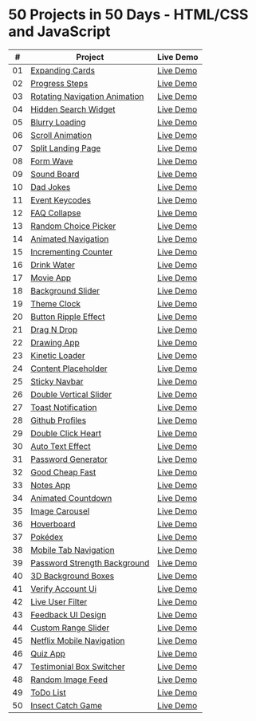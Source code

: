 # 50 Projects in 50 Days - HTML/CSS and JavaScript
|  #  | Project         | Live Demo                                                                         |
| :-: | --------------- | --------------------------------------------------------------------------------- |
| 01  | [Expanding Cards](https://github.com/ajfm88/html-css-projects/tree/master/01-expanding-cards) | [Live Demo](https://50projects50days.com/projects/expanding-cards/)               |
| 02  | [Progress Steps](https://github.com/ajfm88/html-css-projects/tree/master/02-progress-steps) | [Live Demo](https://50projects50days.com/projects/progress-steps/)                |
| 03  | [Rotating Navigation Animation](https://github.com/ajfm88/html-css-projects/tree/master/03-rotating-nav-animation) | [Live Demo](https://50projects50days.com/projects/rotating-navigation-animation/) |
| 04  | [Hidden Search Widget](https://github.com/ajfm88/html-css-projects/tree/master/04-hidden-search-widget) | [Live Demo](https://50projects50days.com/projects/hidden-search-widget/)          |
| 05  | [Blurry Loading](https://github.com/ajfm88/html-css-projects/tree/master/05-blurry-loading) | [Live Demo](https://50projects50days.com/projects/blurry-loading/)                |
| 06  | [Scroll Animation](https://github.com/ajfm88/html-css-projects/tree/master/06-scroll-animation) | [Live Demo](https://50projects50days.com/projects/scroll-animation/)              |
| 07  | [Split Landing Page](https://github.com/ajfm88/html-css-projects/tree/master/07-split-landing-page) | [Live Demo](https://50projects50days.com/projects/split-landing-page/)            |
| 08  | [Form Wave](https://github.com/ajfm88/html-css-projects/tree/master/08-form-input-wave) | [Live Demo](https://50projects50days.com/projects/form-wave/)                     |
| 09  | [Sound Board](https://github.com/ajfm88/html-css-projects/tree/master/09-sound-board) | [Live Demo](https://50projects50days.com/projects/sound-board/)                   |
| 10  | [Dad Jokes](https://github.com/ajfm88/html-css-projects/tree/master/10-dad-jokes) | [Live Demo](https://50projects50days.com/projects/dad-jokes/)                     |
| 11  | [Event Keycodes](https://github.com/ajfm88/html-css-projects/tree/master/11-event-keycodes) | [Live Demo](https://50projects50days.com/projects/event-keycodes/)                |
| 12  | [FAQ Collapse](https://github.com/ajfm88/html-css-projects/tree/master/12-faq-collapse) | [Live Demo](https://50projects50days.com/projects/faq-collapse/)                  |
| 13  | [Random Choice Picker](https://github.com/ajfm88/html-css-projects/tree/master/13-random-choice-picker) | [Live Demo](https://50projects50days.com/projects/random-choice-picker/)          |
| 14  | [Animated Navigation](https://github.com/ajfm88/html-css-projects/tree/master/14-animated-navigation) | [Live Demo](https://50projects50days.com/projects/animated-navigation/)           |
| 15  | [Incrementing Counter](https://github.com/ajfm88/html-css-projects/tree/master/15-incrementing-counter) | [Live Demo](https://50projects50days.com/projects/incrementing-counter/)          |
| 16  | [Drink Water](https://github.com/ajfm88/html-css-projects/tree/master/16-drink-water) | [Live Demo](https://50projects50days.com/projects/drink-water/)                   |
| 17  | [Movie App](https://github.com/ajfm88/html-css-projects/tree/master/17-movie-app) | [Live Demo](https://50projects50days.com/projects/movie-app/)                     |
| 18  | [Background Slider](https://github.com/ajfm88/html-css-projects/tree/master/18-background-slider) | [Live Demo](https://50projects50days.com/projects/background-slider/)             |
| 19  | [Theme Clock](https://github.com/ajfm88/html-css-projects/tree/master/19-theme-clock) | [Live Demo](https://50projects50days.com/projects/theme-clock/)                   |
| 20  | [Button Ripple Effect](https://github.com/ajfm88/html-css-projects/tree/master/20-button-ripple-effect) | [Live Demo](https://50projects50days.com/projects/button-ripple-effect/)          |
| 21  | [Drag N Drop](https://github.com/ajfm88/html-css-projects/tree/master/21-drag-n-drop) | [Live Demo](https://50projects50days.com/projects/drag-n-drop/)                   |
| 22  | [Drawing App](https://github.com/ajfm88/html-css-projects/tree/master/22-drawing-app) | [Live Demo](https://50projects50days.com/projects/drawing-app/)                   |
| 23  | [Kinetic Loader](https://github.com/ajfm88/html-css-projects/tree/master/23-kinetic-loader) | [Live Demo](https://50projects50days.com/projects/kinetic-loader/)                |
| 24  | [Content Placeholder](https://github.com/ajfm88/html-css-projects/tree/master/24-content-placeholder) | [Live Demo](https://50projects50days.com/projects/content-placeholder/)           |
| 25  | [Sticky Navbar](https://github.com/ajfm88/html-css-projects/tree/master/25-sticky-navigation) | [Live Demo](https://50projects50days.com/projects/sticky-navbar/)                 |
| 26  | [Double Vertical Slider](https://github.com/ajfm88/html-css-projects/tree/master/26-double-vertical-slider) | [Live Demo](https://50projects50days.com/projects/double-vertical-slider/)        |
| 27  | [Toast Notification](https://github.com/ajfm88/html-css-projects/tree/master/27-toast-notification) | [Live Demo](https://50projects50days.com/projects/toast-notification/)            |
| 28  | [Github Profiles](https://github.com/ajfm88/html-css-projects/tree/master/28-github-profiles) | [Live Demo](https://50projects50days.com/projects/github-profiles/)               |
| 29  | [Double Click Heart](https://github.com/ajfm88/html-css-projects/tree/master/29-double-click-heart) | [Live Demo](https://50projects50days.com/projects/double-click-heart/)            |
| 30  | [Auto Text Effect](https://github.com/ajfm88/html-css-projects/tree/master/30-auto-text-effect) | [Live Demo](https://50projects50days.com/projects/auto-text-effect/)              |
| 31  | [Password Generator](https://github.com/ajfm88/html-css-projects/tree/master/31-password-generator) | [Live Demo](https://password-generator-ffxp.onrender.com/)            |
| 32  | [Good Cheap Fast](https://github.com/ajfm88/html-css-projects/tree/master/32-good-cheap-fast-checkboxes) | [Live Demo](https://50projects50days.com/projects/good-cheap-fast/)               |
| 33  | [Notes App](https://github.com/ajfm88/html-css-projects/tree/master/33-notes-app) | [Live Demo](https://50projects50days.com/projects/notes-app/)                     |
| 34  | [Animated Countdown](https://github.com/ajfm88/html-css-projects/tree/master/34-animated-countdown) | [Live Demo](https://50projects50days.com/projects/animated-countdown/)            |
| 35  | [Image Carousel](https://github.com/ajfm88/html-css-projects/tree/master/35-image-carousel) | [Live Demo](https://50projects50days.com/projects/image-carousel/)                |
| 36  | [Hoverboard](https://github.com/ajfm88/html-css-projects/tree/master/36-hoverboard) | [Live Demo](https://50projects50days.com/projects/hoverboard/)                    |
| 37  | [Pokédex](https://github.com/ajfm88/html-css-projects/tree/master/37-pokedex) | [Live Demo](https://50projects50days.com/projects/pokedex/)                       |
| 38  | [Mobile Tab Navigation](https://github.com/ajfm88/html-css-projects/tree/master/38-mobile-tab-navigation) | [Live Demo](https://50projects50days.com/projects/mobile-tab-navigation/)         |
| 39  | [Password Strength Background](https://github.com/ajfm88/html-css-projects/tree/master/39-password-strength-background) | [Live Demo](https://50projects50days.com/projects/password-strength-background/)  |
| 40  | [3D Background Boxes](https://github.com/ajfm88/html-css-projects/tree/master/40-3D-boxes-background) | [Live Demo](https://50projects50days.com/projects/3d-background-boxes/)           |
| 41  | [Verify Account Ui](https://github.com/ajfm88/html-css-projects/tree/master/41-verify-account-ui) | [Live Demo](https://50projects50days.com/projects/verify-account-ui/)             |
| 42  | [Live User Filter](https://github.com/ajfm88/html-css-projects/tree/master/42-live-user-filter) | [Live Demo](https://50projects50days.com/projects/live-user-filter/)              |
| 43  | [Feedback UI Design](https://github.com/ajfm88/html-css-projects/tree/master/43-feedback-ui-design) | [Live Demo](https://feedback-ui-design.onrender.com/)            |
| 44  | [Custom Range Slider](https://github.com/ajfm88/html-css-projects/tree/master/44-custom-range-slider) | [Live Demo](https://50projects50days.com/projects/custom-range-slider/)           |
| 45  | [Netflix Mobile Navigation](https://github.com/ajfm88/html-css-projects/tree/master/45-netflix-mobile-navigation) | [Live Demo](https://netflix-mobile-navigation.onrender.com/)     |
| 46  | [Quiz App](https://github.com/ajfm88/html-css-projects/tree/master/46-quiz-app) | [Live Demo](https://50projects50days.com/projects/quiz-app/)                      |
| 47  | [Testimonial Box Switcher](https://github.com/ajfm88/html-css-projects/tree/master/47-testimonial-box-switcher) | [Live Demo](https://50projects50days.com/projects/testimonial-box-switcher/)      |
| 48  | [Random Image Feed](https://github.com/ajfm88/html-css-projects/tree/master/48-random-image-generator) | [Live Demo](https://random-image-generator.onrender.com/)             |
| 49  | [ToDo List](https://github.com/ajfm88/html-css-projects/tree/master/49-todo-list) | [Live Demo](https://50projects50days.com/projects/todo-list/)                     |
| 50  | [Insect Catch Game](https://github.com/ajfm88/html-css-projects/tree/master/50-insect-catch-game) | [Live Demo](https://insect-catch-game.onrender.com/)             |
